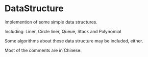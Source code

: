 # DataStructure
Implemention of some simple data structures.

Including: Liner, Circle liner, Queue, Stack and Polynomial

Some algorithms about these data structure may be included, either.

Most of the comments are in Chinese.
